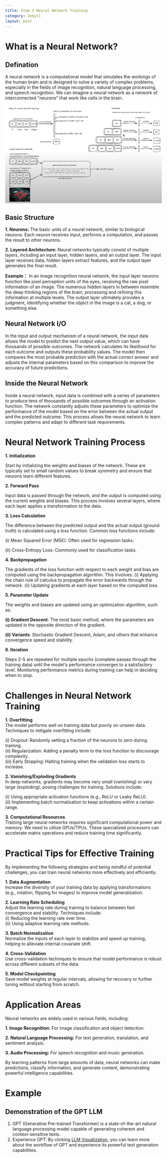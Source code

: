 ```yaml
---
title: Step 3 Neural Network Training
category: Jekyll
layout: post
---
```



# What is a Neural Network?
## Defination
A neural network is a computational model that simulates the workings of the human brain and is designed to solve a variety of complex problems, especially in the fields of image recognition, natural language processing, and speech recognition. We can imagine a neural network as a network of interconnected "neurons" that work like cells in the brain.

![Neural network training](../assets/neural.png)

## Basic Structure

**1. Neurons:**
   The basic units of a neural network, similar to biological neurons. Each neuron receives input, performs a computation, and passes the result to other neurons.

**2. Layered Architecture:**
Neural networks typically consist of multiple layers, including an input layer, hidden layers, and an output layer. The input layer receives data, hidden layers extract features, and the output layer generates the final result.

**Example：**
In an image recognition neural network, the input layer neurons function like pixel perception units of the eyes, receiving the raw pixel information of an image. The numerous hidden layers in between resemble the deep thinking regions of the brain, processing and refining this information at multiple levels. The output layer ultimately provides a judgment, identifying whether the object in the image is a cat, a dog, or something else.
## Neural Network I/O

In the input and output mechanism of a neural network, the input data allows the model to predict the next output value, which can have thousands of possible outcomes. The network calculates its likelihood for each outcome and outputs these probability values. The model then compares the most probable prediction with the actual correct answer and adjusts the internal parameters based on this comparison to improve the accuracy of future predictions.

## Inside the Neural Network

Inside a neural network, input data is combined with a series of parameters to produce tens of thousands of possible outcomes through an activation function. The network constantly adjusts these parameters to optimize the performance of the model based on the error between the actual output and the predicted outcome. This process allows the neural network to learn complex patterns and adapt to different task requirements.

# Neural Network Training Process
 **1. Initialization**

Start by initializing the weights and biases of the network. These are typically set to small random values to break symmetry and ensure that neurons learn different features.

**2. Forward Pass**

Input data is passed through the network, and the output is computed using the current weights and biases. This process involves several layers, where each layer applies a transformation to the data.

**3. Loss Calculation**

The difference between the predicted output and the actual output (ground truth) is calculated using a loss function. Common loss functions include:

  (i) Mean Squared Error (MSE): Often used for regression tasks.

  (ii) Cross-Entropy Loss: Commonly used for classification tasks.

**4. Backpropagation**

The gradients of the loss function with respect to each weight and bias are computed using the backpropagation algorithm. This involves:
  (i) Applying the chain rule of calculus to propagate the error backwards through the network.
  (ii) Updating gradients at each layer based on the computed loss.

**5. Parameter Update**

The weights and biases are updated using an optimization algorithm, such as:

  **(i) Gradient Descent**: The most basic method, where the parameters are updated in the opposite direction of the gradient.

  **(ii) Variants**: Stochastic Gradient Descent, Adam, and others that enhance convergence speed and stability. 

**6. Iteration**

Steps 2-5 are repeated for multiple epochs (complete passes through the training data) until the model's performance converges to a satisfactory level. Monitoring performance metrics during training can help in deciding when to stop.

# Challenges in Neural Network Training

**1. Overfitting**  
The model performs well on training data but poorly on unseen data. Techniques to mitigate overfitting include:

(i) Dropout: Randomly setting a fraction of the neurons to zero during training.  
(ii) Regularization: Adding a penalty term to the loss function to discourage complexity.  
(iii) Early Stopping: Halting training when the validation loss starts to increase.

**2. Vanishing/Exploding Gradients**  
In deep networks, gradients may become very small (vanishing) or very large (exploding), posing challenges for training. Solutions include:

(i) Using appropriate activation functions (e.g., ReLU or Leaky ReLU).  
(ii) Implementing batch normalization to keep activations within a certain range.

**3. Computational Resources**  
Training large neural networks requires significant computational power and memory. 
We need to utilize GPUs/TPUs. These specialized processors can accelerate matrix operations and reduce training time significantly.

# Practical Tips for Effective Training

By implementing the following strategies and being mindful of potential challenges, you can train neural networks more effectively and efficiently.

**1. Data Augmentation**  
Increase the diversity of your training data by applying transformations (e.g., rotation, flipping for images) to improve model generalization.

**2. Learning Rate Scheduling**  
Adjust the learning rate during training to balance between fast convergence and stability. Techniques include:  
  (i) Reducing the learning rate over time.  
  (ii) Using adaptive learning rate methods.

**3. Batch Normalization**  
Normalize the inputs of each layer to stabilize and speed up training, helping to alleviate internal covariate shift.

**4. Cross-Validation**  
Use cross-validation techniques to ensure that model performance is robust across different subsets of the data.

**5. Model Checkpointing**  
Save model weights at regular intervals, allowing for recovery or further tuning without starting from scratch.

# Application Areas

Neural networks are widely used in various fields, including:

**1. Image Recognition:** For image classification and object detection.

**2. Natural Language Processing:** For text generation, translation, and sentiment analysis.

**3. Audio Processing:** For speech recognition and music generation.

By learning patterns from large amounts of data, neural networks can make predictions, classify information, and generate content, demonstrating powerful intelligence capabilities.

# Example 
## Demonstration of the GPT LLM
1. GPT (Generative Pre-trained Transformer) is a state-of-the-art natural language processing model capable of generating coherent and context-sensitive texts.
2. Experience GPT: By clicking [LLM Visualization](https://bbycroft.net/llm), you can learn more about the workflow of GPT and experience its powerful text generation capabilities.
